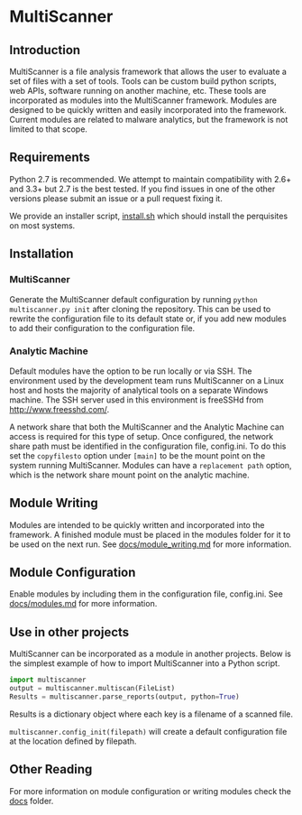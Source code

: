 MultiScanner
============

Introduction
------------
MultiScanner is a file analysis framework that allows the user to evaluate a set
of files with a set of tools. Tools can be custom build python scripts, web
APIs, software running on another machine, etc. These tools are incorporated as
modules into the MultiScanner framework. Modules are designed to be quickly
written and easily incorporated into the framework. Current modules are related
to malware analytics, but the framework is not limited to that scope.

Requirements
------------
Python 2.7 is recommended. We attempt to maintain compatibility with 2.6+ and
3.3+ but 2.7 is the best tested. If you find issues in one of the other versions
please submit an issue or a pull request fixing it.

We provide an installer script, [install.sh](<install.sh>) which should install
the perquisites on most systems.

Installation
------------
### MultiScanner ###
Generate the MultiScanner default configuration by running `python
multiscanner.py init` after cloning the repository. This can be used to rewrite
the configuration file to its default state or, if you add new modules to add
their configuration to the configuration file.

### Analytic Machine ###
Default modules have the option to be run locally or via SSH. The environment
used by the development team runs MultiScanner on a Linux host and hosts the
majority of analytical tools on a separate Windows machine. The SSH server used
in this environment is freeSSHd from <http://www.freesshd.com/>.

A network share that both the MultiScanner and the Analytic Machine can access
is required for this type of setup. Once configured, the network share path must
be identified in the configuration file, config.ini. To do this set the
`copyfilesto` option under `[main]` to be the mount point on the system running
MultiScanner. Modules can have a `replacement path` option, which is the network
share mount point on the analytic machine.

Module Writing
--------------
Modules are intended to be quickly written and incorporated into the framework.
A finished module must be placed in the modules folder for it to be used on the
next run. See [docs/module\_writing.md](<docs/module_writing.md>) for more
information.

Module Configuration
--------------------
Enable modules by including them in the configuration file, config.ini. See
[docs/modules.md](<docs/modules.md>) for more information.

Use in other projects
---------------------
MultiScanner can be incorporated as a module in another projects. Below is the
simplest example of how to import MultiScanner into a Python script.

``` python
import multiscanner
output = multiscanner.multiscan(FileList)
Results = multiscanner.parse_reports(output, python=True)
```

Results is a dictionary object where each key is a filename of a scanned file.

`multiscanner.config_init(filepath)` will create a default configuration file at
the location defined by filepath.

Other Reading
-------------
For more information on module configuration or writing modules check the
[docs](<docs>) folder.
